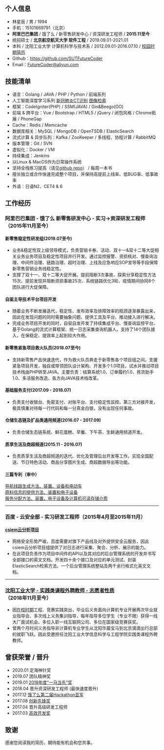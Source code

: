 ## 个人信息
* 林星辰 / 男 / 1994
* 手机：15101669791（北京）
* **阿里巴巴集团** / 饿了么 / 新零售研发中心 / 资深研发工程师 / **2015.11至今**
* 统招硕士 / **北京航空航天大学 软件工程** / 2019.09.01-2021.01
* 本科 / 沈阳工业大学 计算机科学与技术系 / 2012.09.01-2016.07.10 / [校园时期简历](https://github.com/SUTFutureCoder/resume/blob/master/README_SCHOOL_VER.md)
* Github：<https://github.com/SUTFutureCoder>
* Email：<FutureCoder@aliyun.com>

## 技能清单
* 语言：Golang / JAVA / PHP / Python / 前端系列
* 人工智能深度学习系列 [新冠肺炎CT识别](https://colab.research.google.com/drive/1TdP5AecNcIQWDD1EhcGWbTf8CGP5A5hx?usp=sharing) [图像检索](https://colab.research.google.com/drive/13uFqZmEl9FRfQ2kip8osnCSqDtwZNk5T?usp=sharing)  
* 框架：CodeIgniter(PHP) / SSM(JAVA) / Gin&Beego(GO)
* 前端 & 跨平台：Vue / Bootstrap / HTML5 / jQuery / 闭包风格 / Chrome拓展 / PhoneGap
* Cache：Redis / Memcache
* 数据库相关：MySQL / MongoDB / OpenTSDB / ElasticSearch
* 流式计算 & 异步队列：Kafka / ZooKeeper / 多线程、协程计算 / RabbitMQ
* 版本管理：Git / SVN
* 虚拟化：Docker / VM
* 持续集成：Jenkins
* 以Linux & MacOS作为日常操作系统 
* 坚持全栈练习提高（请见[github repo](https://github.com/SUTFutureCoder?tab=repositories)） / 每周一本书  
* 擅长独立或合作快速完成整个项目，并保持高提前上线率、低BUG率、低事故率
* 外语：日语N2、CET4 & 6

## 工作经历
### 阿里巴巴集团 - 饿了么 新零售研发中心 - 实习→资深研发工程师（2015年11月至今）

#### 新零售稳定性研发组(2019.07至今)  
* 业务&稳定性双上级领导模式，负责营销卡券、活动、双十一&双十二等大促相关业务业务项目及稳定性项目并行开发。通过监控报警、资损核对、慢查询治理、中间件治理、链路治理、超时治理、上线及应急响应SOP宣导等手段保障新零售营销业务线稳定性。
* 支撑了双十一、双十二等大促开展。提前阻断3次事故、探索分享稳定性方法15次、提前发现并阻断资损事故25次、系统链路优化3轮、疫情期间协同8个团队进行大促保障。

#### 自驱主导技术平台项目开发
* 随着业务不断发展迭代，稳定性、发布效率及排障效率的瓶颈逐渐暴露出来，因此在发现问题的同时需要抽象问题、提供工具及平台、推动接入进行解决。
* 完成业务项目开发的同时，自驱自发开发了持续集成平台、慢查询监控平台、基于Golang的流式计算框架、统一日志采集查询机器人。支持了14个团队接入，在保稳定、提效率上起到较大作用。

#### 新零售紧急项目救火队员(2018.07至今)  
* 支持新零售产品快速迭代，作为救火队员奔走于新零售各个项目组之间。支援紧急项目开发，独自或带领团队设计架构、开发多个1.0项目，试水并推动项目技术栈由PHP转至JAVA。主要负责：结算系统1.0、订单履约1.0、拣货助手1.0、多活服务改造、各方向JAVA技术栈改革。  

#### 基础服务支付(2017.09 - 2018.07)
* 负责支付收银台、免密支付、对账平台、支付稳定性监控、第三方对接开发，极其慎重对待每一行代码和每一分真金白银，没有出现任何事故。

#### 仓储生态链及扩品类通用频道(2016.07 - 2017.09)
* 负责仓储生态链系统、鲜花蛋糕、早餐、下午茶、生鲜通用频道开发。

#### 质享生活及商超频道(2015.11 - 2016.07)
* 负责质享生活及商超频道的迭代、优化及管理后台开发等工作。实现全国配送、节日特色活动、商品分享图片生成、商超数据导出等功能。

#### 三篇专利（审中）
[导航线路生成方法、装置、设备和电动车](http://www.soopat.com/Patent/201710596785)   
[原料信息的提供方法、装置和电子设备](http://www.soopat.com/Patent/201710560336)  
[服务分配方法、装置、电子设备及计算机可读存储介质](http://www.soopat.com/Patent/201810164044)

---

### 百度 - 云安全部 - 实习研发工程师（2015年4月至2015年11月）
#### [csiem云分析项目](http://xi.baidu.com/)
* 网络安全形势严峻，百度需要对旗下产品线及对外提供安全云服务，因此csiem云分析项目组提供了对日志进行采集、聚合、分析、展示的能力。
* 在此项目负责作为项目中间件的API以及其对应的后台管理系统的开发并书写全部接口的英文文档。开发四十余个接口及对应的单元测试、封装ElasticSearch检索方法、一个后台管理系统整站及两千余行格式化英文文档。 

--- 

### [沈阳工业大学 - 实践类课程外聘教师 - 志愿者性质](https://github.com/SUTFutureCoder/resume/blob/master/TeacherOfSUT.jpeg)（2018年11月至今）
* 因[在校时期](https://github.com/SUTFutureCoder/resume/blob/master/README_SCHOOL_VER.md)工程、竞赛实践突出，毕业后义务面向计算机专业开展两次毕业就业指导会、多次线上义务集训指导，每年指导多位学生（专业不限）获得一线大厂面试机会、多位入职一线互联网公司、多位在国家级竞赛获奖。
* 曾两个月时间义务指导非计算机专业学生从沈阳华晨宝马到北京滴滴出行总部的就职飞跃。因此受邀担任沈阳工业大学信息科学与工程学院实践类课程外聘教师。

## 曾获荣誉 / 晋升
* 2020.01 定海神针奖
* 2019.07 团队精神奖
* 2019.01 [2018年度“一马当先”奖](https://github.com/SUTFutureCoder/resume/blob/master/TakeTheLead.jpeg)
* 2018.04 晋升资深研发工程师 (最快速度晋升)
* 2017.12 [饿了么第二届Hackathon亚军](https://github.com/SUTFutureCoder/resume/blob/master/hackathon2nd.jpeg)
* 2017.08 [创新先锋奖](https://github.com/SUTFutureCoder/resume/blob/master/innovation_pioneer.jpeg)
* 2017.04 晋升高级研发工程师
* 2017.03 [高效开发奖](https://github.com/SUTFutureCoder/resume/blob/master/efficient_development.jpeg)  

## 致谢
感谢您阅读我的简历，期待能有机会和您共事。
